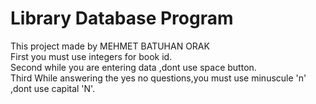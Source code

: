 # Library Database Program
This project made by MEHMET BATUHAN ORAK<br />
First you must use integers for book id.<br />
Second while  you are entering data ,dont use space button. <br />
Third While answering the yes no questions,you must use minuscule 'n' ,dont use capital 'N'.<br />
